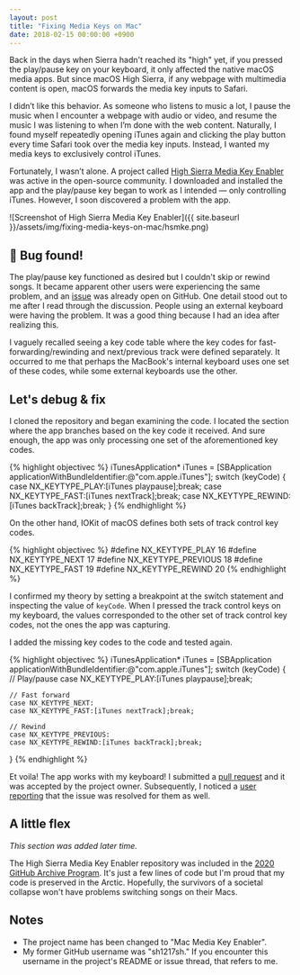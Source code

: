 ```yaml
---
layout: post
title: "Fixing Media Keys on Mac"
date: 2018-02-15 00:00:00 +0900
---
```


Back in the days when Sierra hadn't reached its "high" yet, if you pressed the
play/pause key on your keyboard, it only affected the native macOS media apps.
But since macOS High Sierra, if any webpage with multimedia content is open,
macOS forwards the media key inputs to Safari.

I didn’t like this behavior. As someone who listens to music a lot, I pause the
music when I encounter a webpage with audio or video, and resume the music I was
listening to when I’m done with the web content. Naturally, I found myself
repeatedly opening iTunes again and clicking the play button every time Safari
took over the media key inputs. Instead, I wanted my media keys to exclusively
control iTunes.

Fortunately, I wasn’t alone. A project called
[High Sierra Media Key Enabler](https://github.com/milgra/macmediakeyforwarder)
was active in the open-source community. I downloaded and installed the app and
the play/pause key began to work as I intended — only controlling iTunes.
However, I soon discovered a problem with the app.

![Screenshot of High Sierra Media Key Enabler]({{ site.baseurl }}/assets/img/fixing-media-keys-on-mac/hsmke.png)

## 🐛 Bug found!

The play/pause key functioned as desired but I couldn't skip or rewind songs. It
became apparent other users were experiencing the same problem, and an
[issue](https://github.com/milgra/macmediakeyforwarder/issues/7) was already
open on GitHub. One detail stood out to me after I read through the discussion.
People using an external keyboard were having the problem. It was a good thing
because I had an idea after realizing this.

I vaguely recalled seeing a key code table where the key codes for
fast-forwarding/rewinding and next/previous track were defined separately. It
occurred to me that perhaps the MacBook's internal keyboard uses one set of
these codes, while some external keyboards use the other.

## Let's debug & fix

I cloned the repository and began examining the code. I located the section
where the app branches based on the key code it received. And sure enough, the
app was only processing one set of the aforementioned key codes.

<!-- prettier-ignore-start -->
{% highlight objectivec %}
iTunesApplication* iTunes = [SBApplication applicationWithBundleIdentifier:@"com.apple.iTunes"];
switch (keyCode) {
    case NX_KEYTYPE_PLAY:[iTunes playpause];break;
    case NX_KEYTYPE_FAST:[iTunes nextTrack];break;
    case NX_KEYTYPE_REWIND:[iTunes backTrack];break;
}
{% endhighlight %}
<!-- prettier-ignore-end -->

On the other hand, IOKit of macOS defines both sets of track control key codes.

<!-- prettier-ignore-start -->
{% highlight objectivec %}
#define NX_KEYTYPE_PLAY			16
#define NX_KEYTYPE_NEXT			17
#define NX_KEYTYPE_PREVIOUS		18
#define NX_KEYTYPE_FAST			19
#define NX_KEYTYPE_REWIND		20
{% endhighlight %}
<!-- prettier-ignore-end -->

I confirmed my theory by setting a breakpoint at the switch statement and
inspecting the value of `keyCode`. When I pressed the track control keys on my
keyboard, the values corresponded to the other set of track control key codes,
not the ones the app was capturing.

I added the missing key codes to the code and tested again.

<!-- prettier-ignore-start -->
{% highlight objectivec %}
iTunesApplication* iTunes = [SBApplication applicationWithBundleIdentifier:@"com.apple.iTunes"];
switch (keyCode) {
    // Play/pause
    case NX_KEYTYPE_PLAY:[iTunes playpause];break;

    // Fast forward
    case NX_KEYTYPE_NEXT:
    case NX_KEYTYPE_FAST:[iTunes nextTrack];break;

    // Rewind
    case NX_KEYTYPE_PREVIOUS:
    case NX_KEYTYPE_REWIND:[iTunes backTrack];break;
}
{% endhighlight %}
<!-- prettier-ignore-end -->

Et voila! The app works with my keyboard! I submitted a
[pull request](https://github.com/milgra/macmediakeyforwarder/pull/17) and it
was accepted by the project owner. Subsequently, I noticed a
[user reporting](https://github.com/milgra/macmediakeyforwarder/issues/7#issuecomment-360548098)
that the issue was resolved for them as well.

## A little flex

_This section was added later time._

The High Sierra Media Key Enabler repository was included in the
[2020 GitHub Archive Program](https://archiveprogram.github.com/arctic-vault/).
It's just a few lines of code but I'm proud that my code is preserved in the
Arctic. Hopefully, the survivors of a societal collapse won't have problems
switching songs on their Macs.

## Notes

- The project name has been changed to "Mac Media Key Enabler".
- My former GitHub username was "sh1217sh." If you encounter this username in
  the project's README or issue thread, that refers to me.
